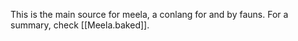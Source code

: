 This is the main source for meela, a conlang for and by fauns.
For a summary, check [[Meela.baked]].